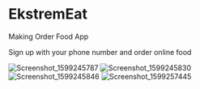 # EkstremEat
Making Order Food App

Sign up with your phone number and order online food



![Screenshot_1599245787](https://user-images.githubusercontent.com/44701013/92276805-01540000-eef2-11ea-8fce-c9703b7a6a21.png)
![Screenshot_1599245830](https://user-images.githubusercontent.com/44701013/92276808-01ec9680-eef2-11ea-8777-1bf68e60a07e.png)
![Screenshot_1599245846](https://user-images.githubusercontent.com/44701013/92276809-02852d00-eef2-11ea-8b9a-e07975948c05.png)
![Screenshot_1599257445](https://user-images.githubusercontent.com/44701013/92288243-a11e8780-ef0c-11ea-9060-5bedcd431cf9.png)


